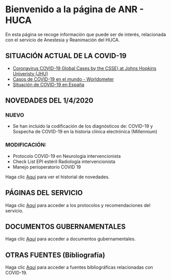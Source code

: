 # Bienvenido a la página de ANR - HUCA

En esta página se recoge información que puede ser de interés, relacionada con el servicio de Anestesia y Reanimación del HUCA.

## SITUACIÓN ACTUAL DE LA COVID-19
* [Coronavirus COVID-19 Global Cases by the CSSE) at Johns Hopkins Univeristy (JHU)](https://www.arcgis.com/apps/opsdashboard/index.html#/bda7594740fd40299423467b48e9ecf6)
* [Casos de COVID-19 en el mundo - Worldometer](https://www.worldometers.info/coronavirus/#countries)
* [Situación de COVID-19 en España](https://covid19.isciii.es/)

## NOVEDADES DEL 1/4/2020
### NUEVO
  * Se han incluido la codificación de los diagnósticos de: COVID-19 y Sospecha de COVID-19 en la historia clínica electrónica (Millennium)

### MODIFICACIÓN:
  * Protocolo COVID-19 en Neurología intervencionista
  * Check List EPI estéril Radiología intervencionista
  * Manejo perioperatorio COVID 19

Haga clic [Aquí](novedades.md) para ver el historial de novedades.

## PÁGINAS DEL SERVICIO

Haga clic [Aquí](paginas_servicio.md) para acceder a los protocolos y recomendaciones del servicio.

## DOCUMENTOS GUBERNAMENTALES

Haga clic [Aquí](documentos_gubernamentales.md) para acceder a documentos gubernamentales.

## OTRAS FUENTES (Bibliografía)

Haga clic [Aquí](otras_fuentes.md) para acceder a fuentes bibliográficas relacionadas con COVID-19.
